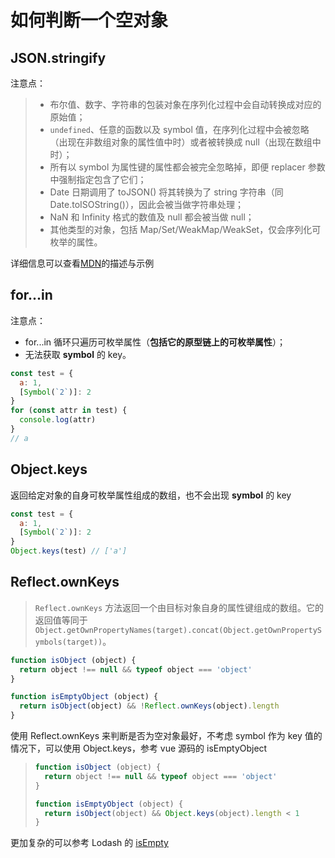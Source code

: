 # 如何判断一个空对象

## JSON.stringify

注意点：

> - 布尔值、数字、字符串的包装对象在序列化过程中会自动转换成对应的原始值；
> - `undefined`、任意的函数以及 symbol 值，在序列化过程中会被忽略（出现在非数组对象的属性值中时）或者被转换成 null（出现在数组中时）；
> - 所有以 symbol 为属性键的属性都会被完全忽略掉，即便 replacer 参数中强制指定包含了它们；
> - Date 日期调用了 toJSON() 将其转换为了 string 字符串（同Date.toISOString()），因此会被当做字符串处理；
> - NaN 和 Infinity 格式的数值及 null 都会被当做 null；
> - 其他类型的对象，包括 Map/Set/WeakMap/WeakSet，仅会序列化可枚举的属性。

详细信息可以查看[MDN](https://developer.mozilla.org/zh-CN/docs/Web/JavaScript/Reference/Global_Objects/JSON/stringify)的描述与示例

## for...in

注意点：

- for...in 循环只遍历可枚举属性（**包括它的原型链上的可枚举属性**）；
- 无法获取 **symbol** 的 key。

```javascript
const test = {
  a: 1,
  [Symbol(`2`)]: 2
}
for (const attr in test) {
  console.log(attr)
}
// a
```

## Object.keys

返回给定对象的自身可枚举属性组成的数组，也不会出现 **symbol** 的 key

```javascript
const test = {
  a: 1,
  [Symbol(`2`)]: 2
}
Object.keys(test) // ['a']
```

## Reflect.ownKeys

> `Reflect.ownKeys` 方法返回一个由目标对象自身的属性键组成的数组。它的返回值等同于`Object.getOwnPropertyNames(target).concat(Object.getOwnPropertySymbols(target))`。

```javascript
function isObject (object) {
  return object !== null && typeof object === 'object'
}

function isEmptyObject (object) {
  return isObject(object) && !Reflect.ownKeys(object).length
}
```

使用 Reflect.ownKeys 来判断是否为空对象最好，不考虑 symbol 作为 key 值的情况下，可以使用 Object.keys，参考 vue 源码的 isEmptyObject

> ```javascript
> function isObject (object) {
>   return object !== null && typeof object === 'object'
> }
>
> function isEmptyObject (object) {
>   return isObject(object) && Object.keys(object).length < 1
> }
> ```

更加复杂的可以参考 Lodash 的 [isEmpty](https://github.com/lodash/lodash/blob/master/isEmpty.js)

